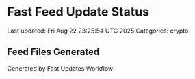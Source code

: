 # Fast Feed Update Status
Last updated: Fri Aug 22 23:25:54 UTC 2025
Categories: crypto

## Feed Files Generated

Generated by Fast Updates Workflow
